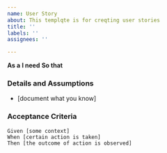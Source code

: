 ```yaml
---
name: User Story
about: This templqte is for creqting user stories
title: ''
labels: ''
assignees: ''

---
```


**As a** 
 **I need** 
 **So that** 
   
 ### Details and Assumptions
 * [document what you know]
   
 ### Acceptance Criteria  
   
 ```gherkin
 Given [some context]
 When [certain action is taken]
 Then [the outcome of action is observed]
 ```
